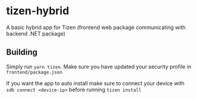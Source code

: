 # tizen-hybrid
A basic hybrid app for Tizen (frontend web package communicating with backend .NET package)

## Building

Simply run `yarn tizen`.
Make sure you have updated your security profile in `frontend/package.json`

If you want the app to auto install make sure to connect your device with `sdb connect <device-ip>` before running `tizen install`
